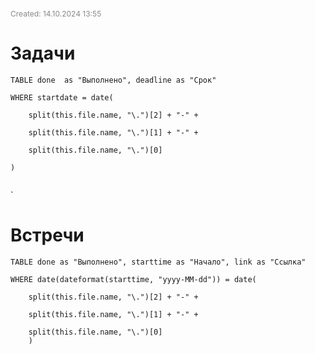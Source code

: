 <span style="font-size:12px; color:#888888;">Created: 14.10.2024 13:55</span>
# Задачи

```dataview
TABLE done  as "Выполнено", deadline as "Срок"

WHERE startdate = date(

    split(this.file.name, "\.")[2] + "-" +

    split(this.file.name, "\.")[1] + "-" +

    split(this.file.name, "\.")[0]

)
    
```

`
# Встречи


```dataview
TABLE done as "Выполнено", starttime as "Начало", link as "Ссылка"

WHERE date(dateformat(starttime, "yyyy-MM-dd")) = date(

    split(this.file.name, "\.")[2] + "-" +

    split(this.file.name, "\.")[1] + "-" +

    split(this.file.name, "\.")[0]
    )
    
```


